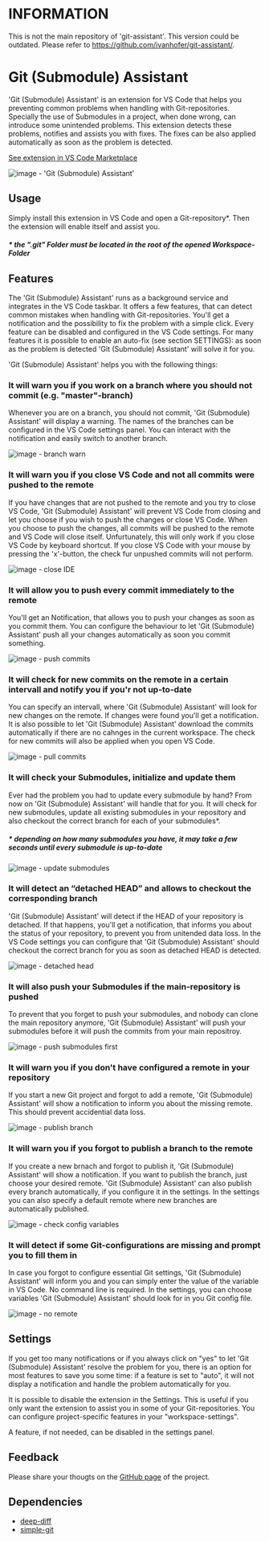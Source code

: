 # INFORMATION

This is not the main repository of 'git-assistant'. This version could be outdated. Please refer to https://github.com/ivanhofer/git-assistant/.

# Git (Submodule) Assistant

'Git (Submodule) Assistant' is an extension for VS Code that helps you preventing common problems when handling with Git-repositories. Specially the use of Submodules in a project, when done wrong, can introduce some unintended problems. This extension detects these problems, notifies and assists you with fixes. The fixes can be also applied automatically as soon as the problem is detected.

[See extension in VS Code Marketplace](https://marketplace.visualstudio.com/items?itemName=ivanhofer.git-assistant)

![image - 'Git (Submodule) Assistant'](https://github.com/ivanhofer/git-assistant/raw/master/images/docs/git-assistant.png "image - 'Git (Submodule) Assistant'")

## Usage

Simply install this extension in VS Code and open a Git-repository\*. Then the extension will enable itself and assist you.

##### \* the ".git" Folder must be located in the root of the opened Workspace-Folder

## Features

The 'Git (Submodule) Assistant' runs as a background service and integrates in the VS Code taskbar. It offers a few features, that can detect common mistakes when handling with Git-repositories. You'll get a notification and the possibility to fix the problem with a simple click. Every feature can be disabled and configured in the VS Code settings. For many features it is possible to enable an auto-fix (see section SETTINGS): as soon as the problem is detected 'Git (Submodule) Assistant' will solve it for you.

'Git (Submodule) Assistant' helps you with the following things:

### It will warn you if you work on a branch where you should not commit (e.g. "master"-branch)

Whenever you are on a branch, you should not commit, 'Git (Submodule) Assistant' will display a warning. The names of the branches can be configured in the VS Code settings panel. You can interact with the notification and easily switch to another branch.

![image - branch warn](https://github.com/ivanhofer/git-assistant/raw/master/images/docs/branch_warn.png 'image - branch warn')

### It will warn you if you close VS Code and not all commits were pushed to the remote

If you have changes that are not pushed to the remote and you try to close VS Code, 'Git (Submodule) Assistant' will prevent VS Code from closing and let you choose if you wish to push the changes or close VS Code. When you choose to push the changes, all commits will be pushed to the remote and VS Code will close itself. Unfurtunately, this will only work if you close VS Code by keyboard shortcut. If you close VS Code with your mouse by pressing the 'x'-button, the check fur unpushed commits will not perform.

![image - close IDE](https://github.com/ivanhofer/git-assistant/raw/master/images/docs/close_ide.png 'image - close IDE')

### It will allow you to push every commit immediately to the remote

You'll get an Notification, that allows you to push your changes as soon as you commit them. You can configure the behaviour to let 'Git (Submodule) Assistant' push all your changes automatically as soon you commit something.

![image - push commits](https://github.com/ivanhofer/git-assistant/raw/master/images/docs/push_commits.png 'image - push commits')

### It will check for new commits on the remote in a certain intervall and notify you if you'r not up-to-date

You can specify an intervall, where 'Git (Submodule) Assistant' will look for new changes on the remote. If changes were found you'll get a notification. It is also possible to let 'Git (Submodule) Assistant' download the commits automatically if there are no cahnges in the current workspace. The check for new commits will also be applied when you open VS Code.

![image - pull commits](https://github.com/ivanhofer/git-assistant/raw/master/images/docs/pull_commits.png 'image - pull commits')

### It will check your Submodules, initialize and update them

Ever had the problem you had to update every submodule by hand? From now on 'Git (Submodule) Assistant' will handle that for you. It will check for new submodules, update all existing submodules in your repository and also checkout the correct branch for each of your submodules\*.

##### \* depending on how many submodules you have, it may take a few seconds until every submodule is up-to-date

![image - update submodules](https://github.com/ivanhofer/git-assistant/raw/master/images/docs/update_submodules.png 'image - update submodules')

### It will detect an “detached HEAD” and allows to checkout the corresponding branch

'Git (Submodule) Assistant' will detect if the HEAD of your repository is detached. If that happens, you'll get a notification, that informs you about the status of your repository, to prevent you from unitended data loss. In the VS Code settings you can configure that 'Git (Submodule) Assistant' should checkout the correct branch for you as soon as detached HEAD is detected.

![image - detached head](https://github.com/ivanhofer/git-assistant/raw/master/images/docs/detached_head.png 'image - push submodules first')

### It will also push your Submodules if the main-repository is pushed

To prevent that you forget to push your submodules, and nobody can clone the main repository anymore, 'Git (Submodule) Assistant' will push your submodules before it will push the commits from your main repositroy.

![image - push submodules first](https://github.com/ivanhofer/git-assistant/raw/master/images/docs/push_submodules_first.png 'image - detached head')

### It will warn you if you don't have configured a remote in your repository

If you start a new Git project and forgot to add a remote, 'Git (Submodule) Assistant' will show a notification to inform you about the missing remote. This should prevent accidential data loss.

![image - publish branch](https://github.com/ivanhofer/git-assistant/raw/master/images/docs/no_remote.png 'image - no remote')

### It will warn you if you forgot to publish a branch to the remote

If you create a new brnach and forgot to publish it, 'Git (Submodule) Assistant' will show a notification. If you want to publish the branch, just choose your desired remote. 'Git (Submodule) Assistant' can also publish every branch automatically, if you configure it in the settings. In the settings you can also specify a default remote where new branches are automatically published.

![image - check config variables](https://github.com/ivanhofer/git-assistant/raw/master/images/docs/publish_branch.png 'image - publish branch')

### It will detect if some Git-configurations are missing and prompt you to fill them in

In case you forgot to configure essential Git settings, 'Git (Submodule) Assistant' will inform you and you can simply enter the value of the variable in VS Code. No command line is required. In the settings, you can choose variables 'Git (Submodule) Assistant' should look for in you Git config file.

![image - no remote](https://github.com/ivanhofer/git-assistant/raw/master/images/docs/check_config_variables.png 'image - check config variables')

## Settings

If you get too many notifications or if you always click on "yes" to let 'Git (Submodule) Assistant' resolve the problem for you, there is an option for most features to save you some time: if a feature is set to "auto", it will not display a notification and handle the problem automatically for you.

It is possible to disable the extension in the Settings. This is useful if you only want the extension to assist you in some of your Git-repositories. You can configure project-specific features in your "workspace-settings".

A feature, if not needed, can be disabled in the settings panel.

## Feedback

Please share your thougts on the [GitHub page](https://github.com/ivanhofer/git-assistant) of the project.

## Dependencies

-  [deep-diff](https://github.com/flitbit/diff)
-  [simple-git](https://github.com/steveukx/git-js)
